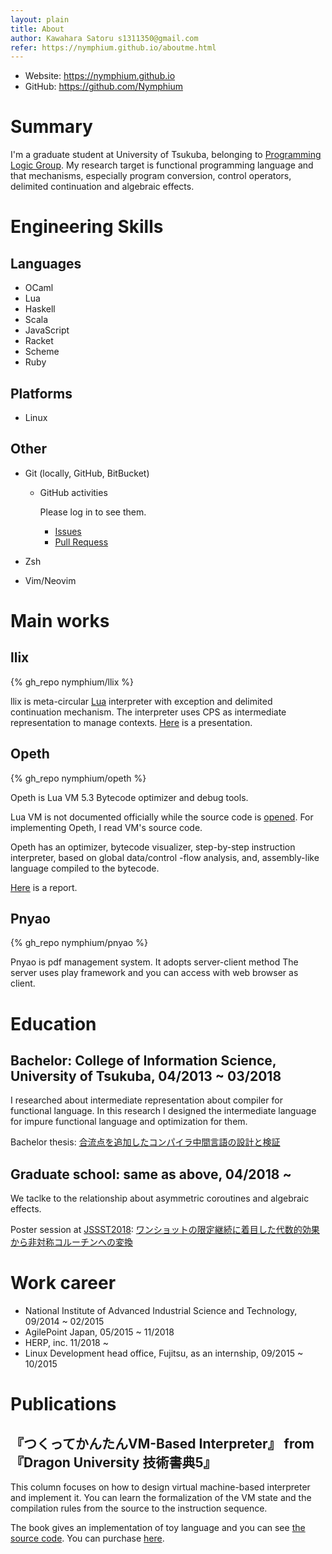 ```yaml
---
layout: plain
title: About
author: Kawahara Satoru s1311350@gmail.com
refer: https://nymphium.github.io/aboutme.html
---
```


- Website: https://nymphium.github.io
- GitHub: https://github.com/Nymphium

# Summary
I'm a graduate student at University of Tsukuba, belonging to [Programming Logic Group](http://logic.cs.tsukuba.ac.jp).
My research target is functional programming language and that mechanisms, especially program conversion, control operators, delimited continuation and algebraic effects.

# Engineering Skills
## Languages
- OCaml
- Lua
- Haskell
- Scala
- JavaScript
- Racket
- Scheme
- Ruby

## Platforms
- Linux

## Other
- Git (locally, GitHub, BitBucket)

    + GitHub activities

        Please log in to see them.

        * [Issues](https://github.com/issues?utf8=%E2%9C%93&q=is%3Aissue+author%3ANymphium+archived%3Afalse+)
        * [Pull Requess](https://github.com/pulls?utf8=%E2%9C%93&q=is%3Apr+author%3ANymphium+archived%3Afalse+)
- Zsh
- Vim/Neovim

# Main works
## llix
{% gh_repo nymphium/llix %}

llix is meta-circular [Lua](https://lua.org) interpreter with exception and delimited continuation mechanism.
The interpreter uses CPS as intermediate representation to manage contexts.
[Here](https://nymphium.github.io/pdf/information_special_seminar.html) is a presentation.

## Opeth
{% gh_repo nymphium/opeth %}

Opeth is Lua VM 5.3 Bytecode optimizer and debug tools.

Lua VM is not documented officially while the source code is [opened](https://github.com/lua/lua).
For implementing Opeth, I read VM's source code.

Opeth has an optimizer, bytecode visualizer, step-by-step instruction interpreter, based on global data/control -flow analysis, and, assembly-like language compiled to the bytecode.

[Here](https://nymphium.github.io/pdf/opeth_report.pdf) is a report.

## Pnyao
{% gh_repo nymphium/pnyao %}

Pnyao is pdf management system.
It adopts server-client method 
The server uses play framework and you can access with web browser as client.

# Education
## Bachelor: College of Information Science, University of Tsukuba, 04/2013 ~ 03/2018 
I researched about intermediate representation about compiler for functional language.
In this research I designed the intermediate language for impure functional language and optimization for them.

Bachelor thesis: [合流点を追加したコンパイラ中間言語の設計と検証](http://logic.cs.tsukuba.ac.jp/~sat/pdf/bachelor_thesis.pdf)

## Graduate school: same as above, 04/2018 ~
We taclke to the relationship about asymmetric coroutines and algebraic effects.

Poster session at [JSSST2018](https://jssst2018.wordpress.com/): [ワンショットの限定継続に着目した代数的効果から非対称コルーチンへの変換](http://logic.cs.tsukuba.ac.jp/~sat/pdf/jssst2018.pdf)

# Work career
- National Institute of Advanced Industrial Science and Technology, 09/2014 ~ 02/2015
- AgilePoint Japan, 05/2015 ~ 11/2018
- HERP, inc. 11/2018 ~
- Linux Development head office, Fujitsu, as an internship, 09/2015 ~ 10/2015

# Publications
## 『つくってかんたんVM-Based Interpreter』 from 『Dragon University 技術書典5』
This column focuses on how to design virtual machine-based interpreter and implement it.
You can learn the formalization of the VM state and the compilation rules from the source to the instruction sequence.

The book gives an implementation of toy language and you can see [the source code](https://github.com/Nymphium/techbookfest5-toylang).
You can purchase [here](https://dragonuniversity.booth.pm/items/1055860).

